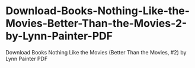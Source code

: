 # Download-Books-Nothing-Like-the-Movies-Better-Than-the-Movies-2-by-Lynn-Painter-PDF
Download Books Nothing Like the Movies (Better Than the Movies, #2) by Lynn Painter PDF
